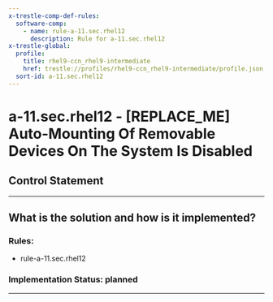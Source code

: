 ```yaml
---
x-trestle-comp-def-rules:
  software-comp:
    - name: rule-a-11.sec.rhel12
      description: Rule for a-11.sec.rhel12
x-trestle-global:
  profile:
    title: rhel9-ccn_rhel9-intermediate
    href: trestle://profiles/rhel9-ccn_rhel9-intermediate/profile.json
  sort-id: a-11.sec.rhel12
---
```


# a-11.sec.rhel12 - \[REPLACE_ME\] Auto-Mounting Of Removable Devices On The System Is Disabled

## Control Statement

______________________________________________________________________

## What is the solution and how is it implemented?

<!-- For implementation status enter one of: implemented, partial, planned, alternative, not-applicable -->

<!-- Note that the list of rules under ### Rules: is read-only and changes will not be captured after assembly to JSON -->

<!-- Add control implementation description here for control: a-11.sec.rhel12 -->

### Rules:

  - rule-a-11.sec.rhel12

### Implementation Status: planned

______________________________________________________________________
